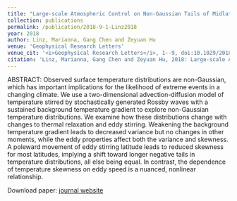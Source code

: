 ```yaml
---
title: "Large-scale Atmospheric Control on Non-Gaussian Tails of Midlatitude Temperature Distributions"
collection: publications
permalink: /publication/2018-9-1-Linz2018
year: 2018
author: Linz, Marianna, Gang Chen and Zeyuan Hu
venue: 'Geophysical Research Letters'
venue_cit: '<i>Geophysical Research Letters</i>, 1--9, doi:10.1029/2018GL079324.'
citation: 'Linz, Marianna, Gang Chen and Zeyuan Hu, 2018: Large-scale Atmospheric Control on Non-Gaussian Tails of Midlatitude Temperature Distributions, <i>Geophysical Research Letters</i>, 1--9, doi:10.1029/2018GL079324.'
---
```

ABSTRACT:
 Observed surface temperature distributions are non-Gaussian, which has important implications for the likelihood of extreme events in a changing climate. We use a two-dimensional advection-diffusion model of temperature stirred by stochastically generated Rossby waves with a sustained background temperature gradient to explore non-Gaussian temperature distributions. We examine how these distributions change with changes to thermal relaxation and eddy stirring. Weakening the background temperature gradient leads to decreased variance but no changes in other moments, while the eddy properties affect both the variance and skewness. A poleward movement of eddy stirring latitude leads to reduced skewness for most latitudes, implying a shift toward longer negative tails in temperature distributions, all else being equal. In contrast, the dependence of temperature skewness on eddy speed is a nuanced, nonlinear relationship.

Download paper: [journal website](http://doi.wiley.com/10.1029/2018GL079324)
